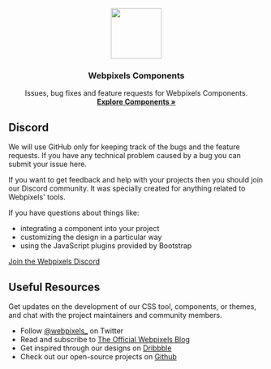 <p align="center"><a href="https://webpixels.io/start" target="_blank"><img src="https://webpixels.s3.eu-central-1.amazonaws.com/public/github/logo.png" width="100" height=""></a></p>

<h3 align="center">Webpixels Components</h3>

<p align="center">
  Issues, bug fixes and feature requests for Webpixels Components.
  <br>
  <a href="https://webpixels.io/components"><strong>Explore Components »</strong></a>
</p>

## Discord

We will use GitHub only for keeping track of the bugs and the feature requests. If you have any technical problem caused by a bug you can submit your issue here.

If you want to get feedback and help with your projects then you should join our Discord community. It was specially created for anything related to Webpixels' tools.

If you have questions about things like:

- integrating a component into your project
- customizing the design in a particular way
- using the JavaScript plugins provided by Bootstrap

[Join the Webpixels Discord](https://discord.gg/hQ9H4wKTSv)


## Useful Resources

Get updates on the development of our CSS tool, components, or themes, and chat with the project maintainers and community members.

- Follow [@webpixels_](https://twitter.com/intent/user?screen_name=webpixels_) on Twitter
- Read and subscribe to [The Official Webpixels Blog](https://webpixels.io/blog)
- Get inspired through our designs on [Dribbble](https://dribbble.com/webpixels)
- Check out our open-source projects on [Github](https://github.com/webpixels)
